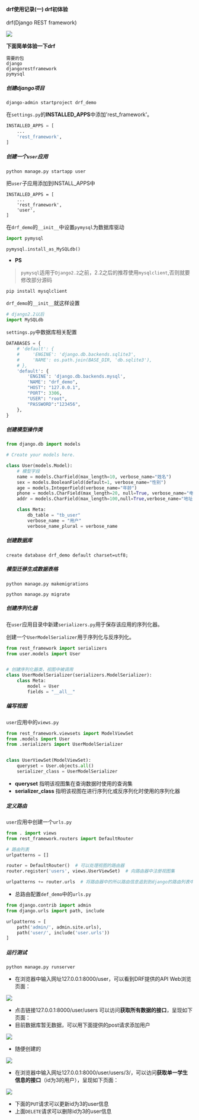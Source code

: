 #### drf使用记录(一) drf初体验

drf(Django REST framework)

![](../res/drf_logo.png)

**下面简单体验一下drf**

```
需要的包
django
djangorestframework
pymysql
```

##### 创建django项目

`django-admin startproject drf_demo`

在`settings.py`的**INSTALLED_APPS**中添加'rest_framework'。

```python
INSTALLED_APPS = [
    ...
    'rest_framework',
]
```



##### 创建一个`user`应用
`python manage.py startapp user`

把`user`子应用添加到INSTALL_APPS中

```
INSTALLED_APPS = [
    ...
    'rest_framework',
    'user',
]
```

在`drf_demo`的`__init__`中设置`pymysql`为数据库驱动

```python
import pymysql

pymysql.install_as_MySQLdb()
```



- **PS**

> `pymysql`适用于`Django2.2`之前，2.2之后的推荐使用`mysqlclient`,否则就要修改部分源码

```
pip install mysqlclient
```

`drf_demo`的`__init__`就这样设置

```python
# django2.2以后
import MySQLdb
```





`settings.py`中数据库相关配置

```python
DATABASES = {
    # 'default': {
    #     'ENGINE': 'django.db.backends.sqlite3',
    #     'NAME': os.path.join(BASE_DIR, 'db.sqlite3'),
    # },
    'default': {
        'ENGINE': 'django.db.backends.mysql',
        'NAME': "drf_demo",
        "HOST": "127.0.0.1",
        "PORT": 3306,
        "USER": "root",
        "PASSWORD":"123456",
    },
}
```

##### 创建模型操作类

```python
from django.db import models

# Create your models here.

class User(models.Model):
    # 模型字段
    name = models.CharField(max_length=10, verbose_name="姓名")
    sex = models.BooleanField(default=1, verbose_name="性别")
    age = models.IntegerField(verbose_name="年龄")
    phone = models.CharField(max_length=20, null=True, verbose_name="电话")
    addr = models.CharField(max_length=100,null=True,verbose_name="地址")

    class Meta:
        db_table = "tb_user"
        verbose_name = "用户"
        verbose_name_plural = verbose_name

```



##### 创建数据库

`create database drf_demo default charset=utf8;`

##### 模型迁移生成数据表格

`python manage.py makemigrations`

`python manage.py migrate`



##### 创建序列化器

在`user`应用目录中新建`serializers.py`用于保存该应用的序列化器。

创建一个`UserModelSerializer`用于序列化与反序列化。

```python
from rest_framework import serializers
from user.models import User


# 创建序列化器类，视图中被调用
class UserModelSerializer(serializers.ModelSerializer):
    class Meta:
        model = User
        fields = "__all__"
```



##### 编写视图

`user`应用中的`views.py`

```python
from rest_framework.viewsets import ModelViewSet
from .models import User
from .serializers import UserModelSerializer


class UserViewSet(ModelViewSet):
    queryset = User.objects.all()
    serializer_class = UserModelSerializer
```

- **queryset** 指明该视图集在查询数据时使用的查询集
- **serializer_class** 指明该视图在进行序列化或反序列化时使用的序列化器

##### 定义路由

`user`应用中创建一个`urls.py`

```python
from . import views
from rest_framework.routers import DefaultRouter

# 路由列表
urlpatterns = []

router = DefaultRouter()  # 可以处理视图的路由器
router.register('users', views.UserViewSet)  # 向路由器中注册视图集

urlpatterns += router.urls  # 将路由器中的所以路由信息追到到django的路由列表中
```

- 总路由配置`def_demo`中的`urls.py`
```python
from django.contrib import admin
from django.urls import path, include

urlpatterns = [
    path('admin/', admin.site.urls),
    path('user/', include('user.urls'))
]
```



##### 运行测试

`python manage.py runserver`

- 在浏览器中输入网址127.0.0.1:8000/user，可以看到DRF提供的API Web浏览页面：

![](../res/drf1.png)

- 点击链接127.0.0.1:8000/user/users 可以访问**获取所有数据的接口**，呈现如下页面：
- 目前数据库暂无数据，可以用下面提供的post请求添加用户

![](../res/drf2.png)

- 随便创建的

![](../res/drf3.png)

- 在浏览器中输入网址127.0.0.1:8000/user/users/3/，可以访问**获取单一学生信息的接口**（id为3的用户），呈现如下页面：

![](../res/drf4.png)

- 下面的`PUT`请求可以更新id为3的user信息
- 上面`DELETE`请求可以删除id为3的user信息

